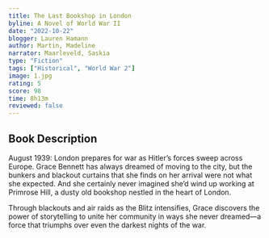 ```yaml
---
title: The Last Bookshop in London
byline: A Novel of World War II
date: "2022-10-22"
blogger: Lauren Hamann
author: Martin, Madeline
narrator: Maarleveld, Saskia
type: "Fiction"
tags: ["Historical", "World War 2"]
image: 1.jpg
rating: 5
score: 98
time: 8h13m
reviewed: false
---
```


## Book Description

August 1939: London prepares for war as Hitler’s forces sweep across Europe. Grace Bennett has always dreamed of moving to the city, but the bunkers and blackout curtains that she finds on her arrival were not what she expected. And she certainly never imagined she’d wind up working at Primrose Hill, a dusty old bookshop nestled in the heart of London.

Through blackouts and air raids as the Blitz intensifies, Grace discovers the power of storytelling to unite her community in ways she never dreamed—a force that triumphs over even the darkest nights of the war.
